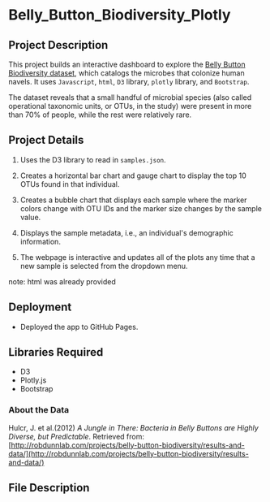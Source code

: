 # Belly_Button_Biodiversity_Plotly

## Project Description

This project builds an interactive dashboard to explore the [Belly Button Biodiversity dataset](http://robdunnlab.com/projects/belly-button-biodiversity/), which catalogs the microbes that colonize human navels. It uses `Javascript`, `html`, `D3` library, `plotly` library, and `Bootstrap`.

The dataset reveals that a small handful of microbial species (also called operational taxonomic units, or OTUs, in the study) were present in more than 70% of people, while the rest were relatively rare.

## Project Details

1. Uses the D3 library to read in `samples.json`.

2. Creates a horizontal bar chart and gauge chart to display the top 10 OTUs found in that individual.

3. Creates a bubble chart that displays each sample where the marker colors change with OTU IDs and the marker size changes by the sample value.

4. Displays the sample metadata, i.e., an individual's demographic information.

5. The webpage is interactive and updates all of the plots any time that a new sample is selected from the dropdown menu.

note: html was already provided



## Deployment

* Deployed the app to GitHub Pages.

## Libraries Required
- D3 
- Plotly.js 
- Bootstrap

### About the Data

Hulcr, J. et al.(2012) _A Jungle in There: Bacteria in Belly Buttons are Highly Diverse, but Predictable_. Retrieved from: [http://robdunnlab.com/projects/belly-button-biodiversity/results-and-data/](http://robdunnlab.com/projects/belly-button-biodiversity/results-and-data/)

## File Description

